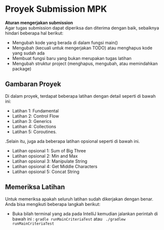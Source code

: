 # Proyek Submission MPK 

**Aturan mengerjakan submission**<br>
Agar tugas submission dapat diperiksa dan diterima dengan baik, sebaiknya hindari beberapa hal berikut:

- Mengubah kode yang berada di dalam fungsi main()
- Mengubah (kecuali untuk mengerjakan TODO) atau menghapus kode yang sudah ada
- Membuat fungsi baru yang bukan merupakan tugas latihan
- Mengubah struktur project (menghapus, mengubah, atau memindahkan package)

## Gambaran Proyek
Di dalam proyek, terdapat beberapa latihan dengan detail seperti di bawah ini:

- Latihan 1: Fundamental
- Latihan 2: Control Flow
- Latihan 3: Generics
- Latihan 4: Collections
- Latihan 5: Coroutines.
  
.Selain itu, juga ada beberapa latihan opsional seperti di bawah ini.

- Latihan opsional 1: Sum of Big Three 
- Latihan opsional 2: Min and Max 
- Latihan opsional 3: Manipulate String
- Latihan opsional 4: Get Middle Characters
- Latihan opsional 5: Concat String

## Memeriksa Latihan
Untuk memeriksa apakah seluruh latihan sudah dikerjakan dengan benar. Anda bisa mengikuti beberapa langkah berikut:
- Buka bilah terminal yang ada pada IntelliJ kemudian jalankan perintah di bawah ini :
`gradle runMainCriteriaTest`
atau
` ./gradlew runMainCriteriaTest`
